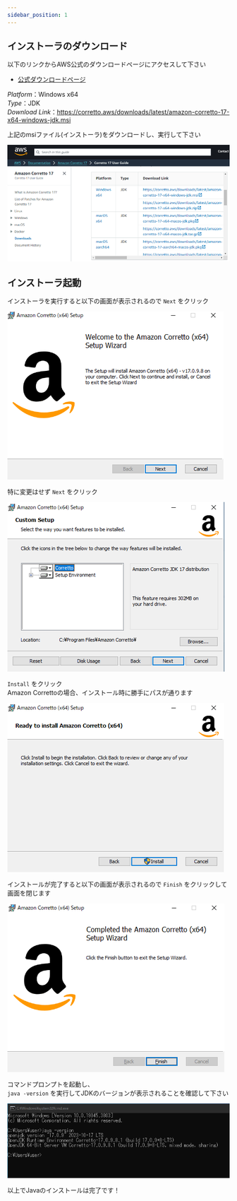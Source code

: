 ```yaml
---
sidebar_position: 1
---
```


## インストーラのダウンロード


以下のリンクからAWS公式のダウンロードページにアクセスして下さい  

- [公式ダウンロードページ](https://docs.aws.amazon.com/corretto/latest/corretto-17-ug/downloads-list.html)





*Platform*：Windows x64  
*Type*：JDK  
*Download Link*：https://corretto.aws/downloads/latest/amazon-corretto-17-x64-windows-jdk.msi

上記のmsiファイル(インストーラ)をダウンロードし、実行して下さい

![install](./img/install/java1.png)


## インストーラ起動


インストーラを実行すると以下の画面が表示されるので `Next` をクリック


![install](./img/install/java2.png)





特に変更はせず `Next` をクリック


![install](./img/install/java3.png)





`Install` をクリック  
Amazon Correttoの場合、インストール時に勝手にパスが通ります


![install](./img/install/java4.png)





インストールが完了すると以下の画面が表示されるので `Finish` をクリックして画面を閉じます


![install](./img/install/java5.png)





コマンドプロンプトを起動し、  
`java -version` を実行してJDKのバージョンが表示されることを確認して下さい


![install](./img/install/java6.png)





以上でJavaのインストールは完了です！
